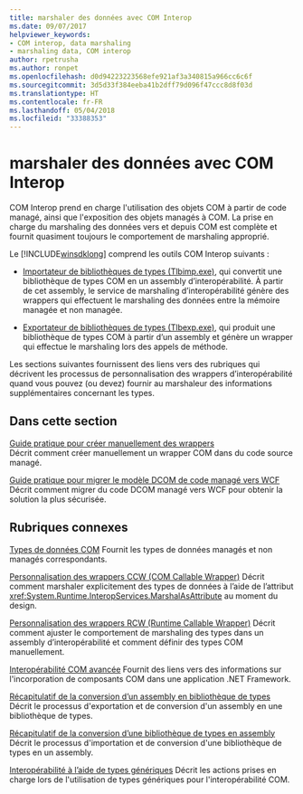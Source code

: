 ```yaml
---
title: marshaler des données avec COM Interop
ms.date: 09/07/2017
helpviewer_keywords:
- COM interop, data marshaling
- marshaling data, COM interop
author: rpetrusha
ms.author: ronpet
ms.openlocfilehash: d0d94223223568efe921af3a340815a966cc6c6f
ms.sourcegitcommit: 3d5d33f384eeba41b2dff79d096f47ccc8d8f03d
ms.translationtype: HT
ms.contentlocale: fr-FR
ms.lasthandoff: 05/04/2018
ms.locfileid: "33388353"
---
```

# <a name="marshaling-data-with-com-interop"></a>marshaler des données avec COM Interop
COM Interop prend en charge l'utilisation des objets COM à partir de code managé, ainsi que l'exposition des objets managés à COM. La prise en charge du marshaling des données vers et depuis COM est complète et fournit quasiment toujours le comportement de marshaling approprié.  
  
 Le [!INCLUDE[winsdklong](../../../includes/winsdklong-md.md)] comprend les outils COM Interop suivants :  
  
-   [Importateur de bibliothèques de types (Tlbimp.exe)](../../../docs/framework/tools/tlbimp-exe-type-library-importer.md), qui convertit une bibliothèque de types COM en un assembly d’interopérabilité. À partir de cet assembly, le service de marshaling d’interopérabilité génère des wrappers qui effectuent le marshaling des données entre la mémoire managée et non managée.  
  
-   [Exportateur de bibliothèques de types (Tlbexp.exe)](../../../docs/framework/tools/tlbexp-exe-type-library-exporter.md), qui produit une bibliothèque de types COM à partir d’un assembly et génère un wrapper qui effectue le marshaling lors des appels de méthode.  
  
 Les sections suivantes fournissent des liens vers des rubriques qui décrivent les processus de personnalisation des wrappers d’interopérabilité quand vous pouvez (ou devez) fournir au marshaleur des informations supplémentaires concernant les types.  
  
## <a name="in-this-section"></a>Dans cette section  
[Guide pratique pour créer manuellement des wrappers](how-to-create-wrappers-manually.md)   
Décrit comment créer manuellement un wrapper COM dans du code source managé. 
 
 [Guide pratique pour migrer le modèle DCOM de code managé vers WCF](../../../docs/framework/interop/how-to-migrate-managed-code-dcom-to-wcf.md)  
 Décrit comment migrer du code DCOM managé vers WCF pour obtenir la solution la plus sécurisée.  
  
## <a name="related-sections"></a>Rubriques connexes  
 [Types de données COM](https://msdn.microsoft.com/library/sak564ww(v=vs.100).aspx)  
 Fournit les types de données managés et non managés correspondants.  
  
 [Personnalisation des wrappers CCW (COM Callable Wrapper)](https://msdn.microsoft.com/library/3bwc828w(v=vs.100).aspx)  
 Décrit comment marshaler explicitement des types de données à l’aide de l’attribut <xref:System.Runtime.InteropServices.MarshalAsAttribute> au moment du design.  
  
 [Personnalisation des wrappers RCW (Runtime Callable Wrapper)](https://msdn.microsoft.com/library/e753eftz(v=vs.100).aspx)  
 Décrit comment ajuster le comportement de marshaling des types dans un assembly d’interopérabilité et comment définir des types COM manuellement.  
  
 [Interopérabilité COM avancée](https://msdn.microsoft.com/library/bd9cdfyx(v=vs.100).aspx)  
 Fournit des liens vers des informations sur l'incorporation de composants COM dans une application .NET Framework.  
  
 [Récapitulatif de la conversion d’un assembly en bibliothèque de types](https://msdn.microsoft.com/library/xk1120c3(v=vs.100).aspx)  
 Décrit le processus d'exportation et de conversion d'un assembly en une bibliothèque de types.  
  
 [Récapitulatif de la conversion d’une bibliothèque de types en assembly](https://msdn.microsoft.com/library/k83zzh38(v=vs.100).aspx)  
 Décrit le processus d'importation et de conversion d'une bibliothèque de types en un assembly.  
  
 [Interopérabilité à l’aide de types génériques](https://msdn.microsoft.com/library/ms229590(v=vs.100).aspx)  
 Décrit les actions prises en charge lors de l'utilisation de types génériques pour l'interopérabilité COM.
